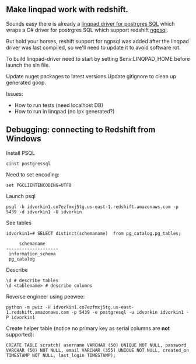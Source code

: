 ## Make linqpad work with redshift.

Sounds easy there is already a  [linqpad driver for postrgres SQL](https://github.com/fknx/linqpad-postgresql-driver) which wraps a C# driver for postrgres SQL which support redshift [ngpsql](https://blog.rthand.com/post/2016/09/19/linqpad-llblgenpro-and-npgsql.aspx).

But hold your horses, reshift support for ngpsql was added after the linqpad driver was last compiled, so we'll need to update it to avoid software rot.

To build linqpad-driver need to start by setting $env:LINQPAD_HOME before launch the sln file.

Update nuget packages to latest versions
Update gitignore to clean up generated goop.

Issues:

* How to run tests (need localhost DB)
* How to run in linqpad (no lpx generated?)

## Debugging: connecting to Redshift from Windows

Install PSQL 
```
cinst postgressql 
```

Need to set encoding: 
```
set PGCLIENTENCODING=UTF8 
```


Launch psql 
```
psql -h idvorkin1.co7ezfmxj5tg.us-east-1.redshift.amazonaws.com -p 5439 -d idvorkin1 -U idvorkin
```

See tables
```
idvorkin1=# SELECT distinct(schemaname)  from pg_catalog.pg_tables;

     schemaname
--------------------
 information_schema
 pg_catalog
 ```

Describe
```
\d # describe tables
\d <tablename> # describe columns
 ```

 Reverse engineer using peewee:
 ```
 python -m pwiz -H idvorkin1.co7ezfmxj5tg.us-east-1.redshift.amazonaws.com -p 5439 -e postgresql -u idvorkin idvorkin1 -P idvorkin1
 ```

Create helper table (notice no primary key as serial columns are **not** supported):
```
CREATE TABLE scratch( username VARCHAR (50) UNIQUE NOT NULL, password VARCHAR (50) NOT NULL, email VARCHAR (355) UNIQUE NOT NULL, created_on TIMESTAMP NOT NULL, last_login TIMESTAMP);
```

